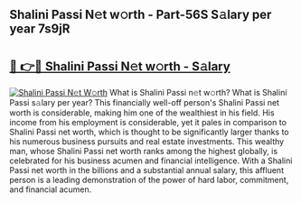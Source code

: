 ## Shalini Passi N𝚎t w𝚘rth - Part-56S S𝚊lary per year 7s9jR

# <h2><a href="http://gc02sqp.nevu.top/?p=Shalini+Passi">🔗 👉🔴 Shalini Passi N𝚎t w𝚘rth - S𝚊lary</a></h2>

[![Shalini Passi N𝚎t W𝚘rth](https://i.imgur.com/Oavwk0R.jpeg)](http://gc02sqp.nevu.top/?p=Shalini+Passi)
What is Shalini Passi n𝚎t w𝚘rth? What is Shalini Passi s𝚊lary per year?
This financially well-off person's Shalini Passi net worth is considerable, making him one of the wealthiest in his field. His income from his employment is considerable, yet it pales in comparison to Shalini Passi net worth, which is thought to be significantly larger thanks to his numerous business pursuits and real estate investments. This wealthy man, whose Shalini Passi net worth ranks among the highest globally, is celebrated for his business acumen and financial intelligence. With a Shalini Passi net worth in the billions and a substantial annual salary, this affluent person is a leading demonstration of the power of hard labor, commitment, and financial acumen.
